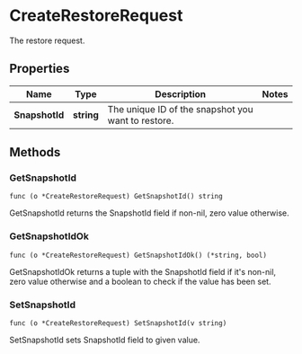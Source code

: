 # CreateRestoreRequest

The restore request.


## Properties

|Name | Type | Description | Notes|
|------------ | ------------- | ------------- | -------------|
|**SnapshotId** | **string** | The unique ID of the snapshot you want to restore. | |

## Methods


### GetSnapshotId

`func (o *CreateRestoreRequest) GetSnapshotId() string`

GetSnapshotId returns the SnapshotId field if non-nil, zero value otherwise.

### GetSnapshotIdOk

`func (o *CreateRestoreRequest) GetSnapshotIdOk() (*string, bool)`

GetSnapshotIdOk returns a tuple with the SnapshotId field if it's non-nil, zero value otherwise
and a boolean to check if the value has been set.

### SetSnapshotId

`func (o *CreateRestoreRequest) SetSnapshotId(v string)`

SetSnapshotId sets SnapshotId field to given value.




